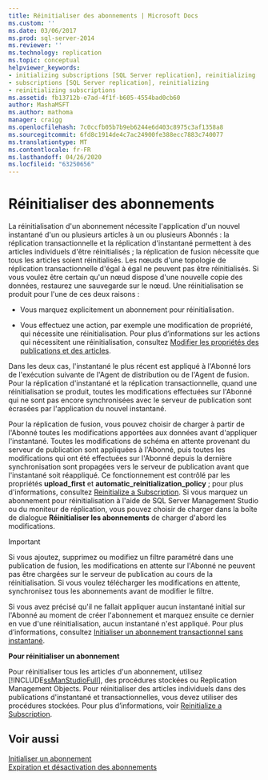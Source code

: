```yaml
---
title: Réinitialiser des abonnements | Microsoft Docs
ms.custom: ''
ms.date: 03/06/2017
ms.prod: sql-server-2014
ms.reviewer: ''
ms.technology: replication
ms.topic: conceptual
helpviewer_keywords:
- initializing subscriptions [SQL Server replication], reinitializing
- subscriptions [SQL Server replication], reinitializing
- reinitializing subscriptions
ms.assetid: fb13712b-e7ad-4f1f-b605-4554bad0cb60
author: MashaMSFT
ms.author: mathoma
manager: craigg
ms.openlocfilehash: 7c0ccfb05b7b9eb6244e6d403c8975c3af1358a8
ms.sourcegitcommit: 6fd8c1914de4c7ac24900fe388ecc7883c740077
ms.translationtype: MT
ms.contentlocale: fr-FR
ms.lasthandoff: 04/26/2020
ms.locfileid: "63250656"
---
```

# <a name="reinitialize-subscriptions"></a>Réinitialiser des abonnements
  La réinitialisation d'un abonnement nécessite l'application d'un nouvel instantané d'un ou plusieurs articles à un ou plusieurs Abonnés : la réplication transactionnelle et la réplication d'instantané permettent à des articles individuels d'être réinitialisés ; la réplication de fusion nécessite que tous les articles soient réinitialisés. Les nœuds d'une topologie de réplication transactionnelle d'égal à égal ne peuvent pas être réinitialisés. Si vous voulez être certain qu'un nœud dispose d'une nouvelle copie des données, restaurez une sauvegarde sur le nœud. Une réinitialisation se produit pour l'une de ces deux raisons :  
  
-   Vous marquez explicitement un abonnement pour réinitialisation.  
  
-   Vous effectuez une action, par exemple une modification de propriété, qui nécessite une réinitialisation. Pour plus d’informations sur les actions qui nécessitent une réinitialisation, consultez [Modifier les propriétés des publications et des articles](publish/change-publication-and-article-properties.md).  
  
 Dans les deux cas, l'instantané le plus récent est appliqué à l'Abonné lors de l'exécution suivante de l'Agent de distribution ou de l'Agent de fusion. Pour la réplication d'instantané et la réplication transactionnelle, quand une réinitialisation se produit, toutes les modifications effectuées sur l'Abonné qui ne sont pas encore synchronisées avec le serveur de publication sont écrasées par l'application du nouvel instantané.  
  
 Pour la réplication de fusion, vous pouvez choisir de charger à partir de l'Abonné toutes les modifications apportées aux données avant d'appliquer l'instantané. Toutes les modifications de schéma en attente provenant du serveur de publication sont appliquées à l'Abonné, puis toutes les modifications qui ont été effectuées sur l'Abonné depuis la dernière synchronisation sont propagées vers le serveur de publication avant que l'instantané soit réappliqué. Ce fonctionnement est contrôlé par les propriétés **upload_first** et **automatic_reinitialization_policy** ; pour plus d'informations, consultez [Reinitialize a Subscription](reinitialize-a-subscription.md). Si vous marquez un abonnement pour réinitialisation à l'aide de SQL Server Management Studio ou du moniteur de réplication, vous pouvez choisir de charger dans la boîte de dialogue **Réinitialiser les abonnements** de charger d'abord les modifications.  
  
> [!IMPORTANT]  
>  Si vous ajoutez, supprimez ou modifiez un filtre paramétré dans une publication de fusion, les modifications en attente sur l'Abonné ne peuvent pas être chargées sur le serveur de publication au cours de la réinitialisation. Si vous voulez télécharger les modifications en attente, synchronisez tous les abonnements avant de modifier le filtre.  
  
 Si vous avez précisé qu'il ne fallait appliquer aucun instantané initial sur l'Abonné au moment de créer l'abonnement et marquez ensuite ce dernier en vue d'une réinitialisation, aucun instantané n'est appliqué. Pour plus d’informations, consultez [Initialiser un abonnement transactionnel sans instantané](initialize-a-transactional-subscription-without-a-snapshot.md).  
  
 **Pour réinitialiser un abonnement**  
  
 Pour réinitialiser tous les articles d'un abonnement, utilisez [!INCLUDE[ssManStudioFull](../../includes/ssmanstudiofull-md.md)], des procédures stockées ou Replication Management Objects. Pour réinitialiser des articles individuels dans des publications d'instantané et transactionnelles, vous devez utiliser des procédures stockées. Pour plus d’informations, voir [Reinitialize a Subscription](reinitialize-a-subscription.md).  
  
## <a name="see-also"></a>Voir aussi  
 [Initialiser un abonnement](initialize-a-subscription.md)   
 [Expiration et désactivation des abonnements](subscription-expiration-and-deactivation.md)  
  
  
